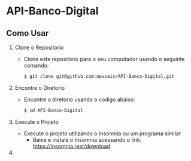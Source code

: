 # API-Banco-Digital

## Como Usar

1. Clone o Repositorio
   * Clone este repositório para o seu computador usando o seguinte comando:
     ```bash
     $ git clone git@github.com:novvais/API-Banco-Digital.git

2. Encontre o Diretorio
   * Encontre o diretorio usando o codigo abaixo:
     ```bash
     $ cd API-Banco-Digital

3. Execute o Projeto
   * Execute o projeto utilizando o Insomnia ou um programa similar
     * Baixe e instale o Insomnia acessando o link: https://insomnia.rest/download

4. 
